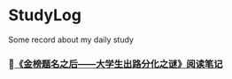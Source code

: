 # StudyLog
Some record about my daily study
### :book:[《金榜题名之后——大学生出路分化之谜》阅读笔记](https://github.com/SnowSPomPom/StudyLog/blob/main/%E3%80%8A%E9%87%91%E6%A6%9C%E9%A2%98%E5%90%8D%E4%B9%8B%E5%90%8E%E2%80%94%E5%A4%A7%E5%AD%A6%E7%94%9F%E5%87%BA%E8%B7%AF%E5%88%86%E5%8C%96%E4%B9%8B%E8%B0%9C%E3%80%8B.md)
